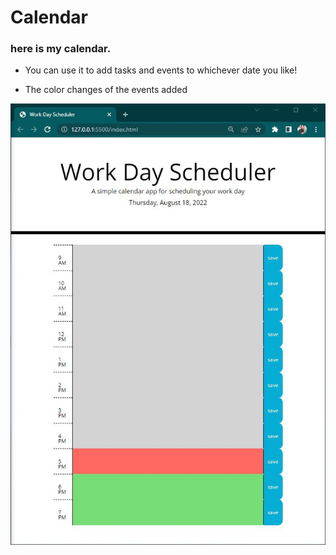 # Calendar

### here is my calendar.

- You can use it to add tasks and events to whichever date you like!

- The color changes of the events added

<img src="Assets/images/wd-frontpage.jpg">
